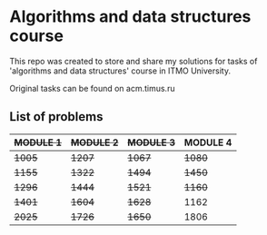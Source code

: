 # Algorithms and data structures course
This repo was created to store and share my solutions for tasks of 'algorithms and data structures' course in ITMO University.

Original tasks can be found on acm.timus.ru

## List of problems 
| ~~__MODULE 1__~~ |  ~~__MODULE 2__~~ |   ~~__MODULE 3__~~ |  __MODULE 4__ |
|---|---|---|---|
| ~~1005~~ | ~~1207~~ | ~~1067~~ | ~~1080~~ |
| ~~1155~~ | ~~1322~~ | ~~1494~~ | ~~1450~~ |
| ~~1296~~ | ~~1444~~ | ~~1521~~ | ~~1160~~ |
| ~~1401~~ | ~~1604~~ | ~~1628~~ | 1162 |
| ~~2025~~ | ~~1726~~ | ~~1650~~ | 1806 |
